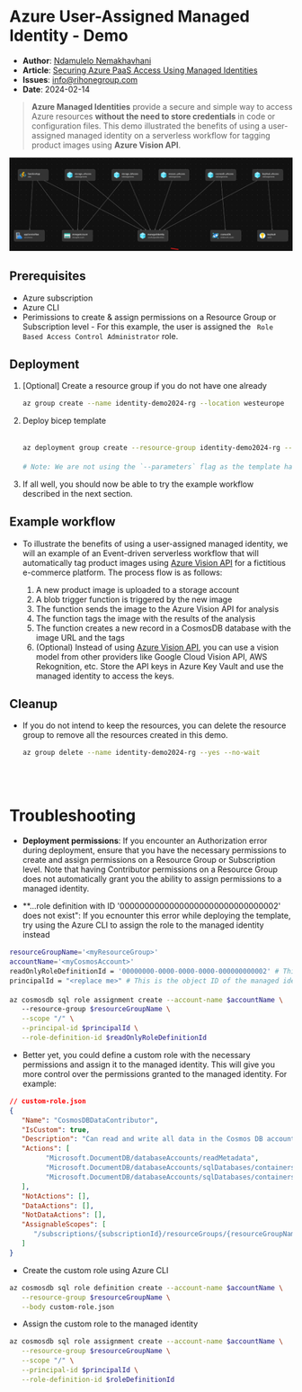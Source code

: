 # Azure User-Assigned Managed Identity - Demo

* **Author**: [Ndamulelo Nemakhavhani](https://blog.ndamulelo.co.za/about)
* **Article**: [Securing Azure PaaS Access Using Managed Identities](https://blog.ndamulelo.co.za/azure-user-assigned-managed-identity-demo)
* **Issues**: [info@rihonegroup.com](mailto:info@info@rihonegroup.com)
* **Date**: 2024-02-14

> **Azure Managed Identities** provide a secure and simple way to access Azure resources **without the need to store credentials** in code or configuration files. This  demo illustrated the benefits of using a user-assigned managed identity on a serverless workflow for tagging product images using **Azure Vision API**.



 ![Azure User-Assigned Managed Identity - Demo](./azure-managed-identity-template.png)


## Prerequisites

- Azure subscription
- Azure CLI
- Perimissions to create & assign permissions on a Resource Group or Subscription level - For this example, the user is assigned the `
Role Based Access Control Administrator` role.

## Deployment

1. [Optional] Create a resource group if you do not have one already

   ```bash
   az group create --name identity-demo2024-rg --location westeurope
   ```

2. Deploy bicep template

   ```bash

   az deployment group create --resource-group identity-demo2024-rg --template-file ./main.bicep --confirm-with-what-if

   # Note: We are not using the `--parameters` flag as the template has default values for the parameters. You could create a parameters file or enter the values directly in the command line if you want to override the default values.
   ```

3. If all well, you should now be able to try the example workflow described in the next section.


## Example workflow

- To illustrate the benefits of using a user-assigned managed identity, we will an example of an Event-driven serverless workflow 
that will automatically tag product images using [Azure Vision API](https://azure.microsoft.com/en-us/products/ai-services/ai-vision) for a fictitious e-commerce platform. The process flow is as follows:

  1. A new product image is uploaded to a storage account
  2. A blob trigger function is triggered by the new image
  3. The function sends the image to the Azure Vision API for analysis
  4. The function tags the image with the results of the analysis
  5. The function creates a new record in a CosmosDB database with the image URL and the tags
  6. (Optional) Instead of using [Azure Vision API](https://azure.microsoft.com/en-us/products/ai-services/ai-vision), you can use a vision model from other providers like Google Cloud Vision API, AWS Rekognition, etc. Store 
    the API keys in Azure Key Vault and use the managed identity to access the keys.



## Cleanup

- If you do not intend to keep the resources, you can delete the resource group to remove all the resources created in this demo.

  ```bash
  az group delete --name identity-demo2024-rg --yes --no-wait
  ```

  <br/>
  <br/>


# Troubleshooting

   * **Deployment permissions**: If you encounter an  Authorization error during deployment, ensure that you have the necessary permissions to create and assign permissions on a Resource Group or Subscription level. Note that having Contributor permissions on a Resource Group does not automatically grant you the ability to assign permissions to a managed identity.


   * **...role definition with ID '00000000000000000000000000000002' does not exist": If you ecnounter this error while deploying the template, try using the Azure CLI to assign the role to the managed identity instead

   ```bash 
   resourceGroupName='<myResourceGroup>'
   accountName='<myCosmosAccount>'
   readOnlyRoleDefinitionId = '00000000-0000-0000-0000-000000000002' # This is the ID of the Cosmos DB Built-in Data contributor role definition
   principalId = "<replace me>" # This is the object ID of the managed identity.

   az cosmosdb sql role assignment create --account-name $accountName \ 
      --resource-group $resourceGroupName \
      --scope "/" \
      --principal-id $principalId \
      --role-definition-id $readOnlyRoleDefinitionId
   ```

   * Better yet, you could define a custom role with the necessary permissions and assign it to the managed identity. This will give you more control over the permissions granted to the managed identity. For example:

   ```json 
   // custom-role.json
   {
      "Name": "CosmosDBDataContributor",
      "IsCustom": true,
      "Description": "Can read and write all data in the Cosmos DB account",
      "Actions": [
            "Microsoft.DocumentDB/databaseAccounts/readMetadata",
            "Microsoft.DocumentDB/databaseAccounts/sqlDatabases/containers/items/*",
            "Microsoft.DocumentDB/databaseAccounts/sqlDatabases/containers/*"
      ],
      "NotActions": [],
      "DataActions": [],
      "NotDataActions": [],
      "AssignableScopes": [
         "/subscriptions/{subscriptionId}/resourceGroups/{resourceGroupName}/providers/Microsoft.DocumentDB/databaseAccounts/{databaseAccountName}"
      ]
   }
   ```

   * Create the custom role using Azure CLI

   ```bash
   az cosmosdb sql role definition create --account-name $accountName \
      --resource-group $resourceGroupName \
      --body custom-role.json
   ```

   * Assign the custom role to the managed identity

   ```bash
   az cosmosdb sql role assignment create --account-name $accountName \
      --resource-group $resourceGroupName \
      --scope "/" \
      --principal-id $principalId \
      --role-definition-id $roleDefinitionId
   ```